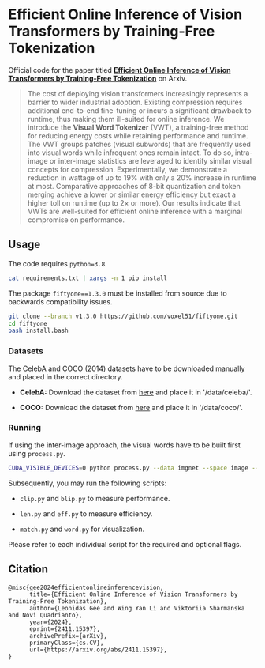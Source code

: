 # Efficient Online Inference of Vision Transformers by Training-Free Tokenization

Official code for the paper titled [**Efficient Online Inference of Vision Transformers by Training-Free Tokenization**](https://arxiv.org/abs/2411.15397) on Arxiv.

> The cost of deploying vision transformers increasingly represents a barrier to wider industrial adoption. Existing compression requires additional end-to-end fine-tuning or incurs a significant drawback to runtime, thus making them ill-suited for online inference. We introduce the **Visual Word Tokenizer** (VWT), a training-free method for reducing energy costs while retaining performance and runtime. The VWT groups patches (visual subwords) that are frequently used into visual words while infrequent ones remain intact. To do so, intra-image or inter-image statistics are leveraged to identify similar visual concepts for compression. Experimentally, we demonstrate a reduction in wattage of up to 19% with only a 20% increase in runtime at most. Comparative approaches of 8-bit quantization and token merging achieve a lower or similar energy efficiency but exact a higher toll on runtime (up to $2\times$ or more). Our results indicate that VWTs are well-suited for efficient online inference with a marginal compromise on performance.

## Usage

The code requires `python=3.8`.

```bash
cat requirements.txt | xargs -n 1 pip install
```

The package `fiftyone==1.3.0` must be installed from source due to backwards compatibility issues.

```bash
git clone --branch v1.3.0 https://github.com/voxel51/fiftyone.git
cd fiftyone
bash install.bash
```

### Datasets

The CelebA and COCO (2014) datasets have to be downloaded manually and placed in the correct directory.

- **CelebA:** Download the dataset from [here](https://www.kaggle.com/datasets/jessicali9530/celeba-dataset) and place it in '/data/celeba/'.

- **COCO:** Download the dataset from [here](https://cocodataset.org/#download) and place it in '/data/coco/'.

### Running

If using the inter-image approach, the visual words have to be built first using `process.py`.

```bash
CUDA_VISIBLE_DEVICES=0 python process.py --data imgnet --space image --vocab 1000 --model clip
```

Subsequently, you may run the following scripts:

- `clip.py` and `blip.py` to measure performance.

- `len.py` and `eff.py` to measure efficiency.

- `match.py` and `word.py` for visualization.

Please refer to each individual script for the required and optional flags.

## Citation
```
@misc{gee2024efficientonlineinferencevision,
      title={Efficient Online Inference of Vision Transformers by Training-Free Tokenization}, 
      author={Leonidas Gee and Wing Yan Li and Viktoriia Sharmanska and Novi Quadrianto},
      year={2024},
      eprint={2411.15397},
      archivePrefix={arXiv},
      primaryClass={cs.CV},
      url={https://arxiv.org/abs/2411.15397}, 
}
```
